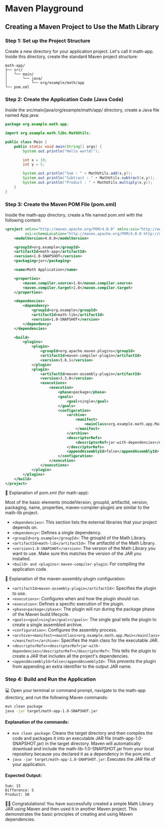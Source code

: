# Maven Playground

## Creating a Maven Project to Use the Math Library

### Step 1: Set up the Project Structure

Create a new directory for your application project. Let's call it math-app. Inside this directory, create the standard Maven project structure:

```
math-app/
├── src/
│   └── main/
│       └── java/
│           └── org/example/math/app
└── pom.xml
```

### Step 2: Create the Application Code (Java Code)

Inside the src/main/java/org/example/math/app/ directory, create a Java file named App.java:

```java
package org.example.math.app;

import org.example.math.libs.MathUtils;

public class Main {
    public static void main(String[] args) {
        System.out.println("Hello world!");

        int x = 10;
        int y = 5;

        System.out.println("Sum : " + MathUtils.add(x,y));
        System.out.println("Subtract : " + MathUtils.subtract(x,y));
        System.out.println("Product : " + MathUtils.multiply(x,y));
    }
}
```

### Step 3: Create the Maven POM File (pom.xml)

Inside the math-app directory, create a file named pom.xml with the following content:

```XML
<project xmlns="http://maven.apache.org/POM/4.0.0" xmlns:xsi="http://www.w3.org/2001/XMLSchema-instance"
         xsi:schemaLocation="http://maven.apache.org/POM/4.0.0 http://maven.apache.org/xsd/maven-4.0.0.xsd">
    <modelVersion>4.0.0</modelVersion>

    <groupId>org.example</groupId>
    <artifactId>math-app</artifactId>
    <version>1.0-SNAPSHOT</version>
    <packaging>jar</packaging>

    <name>Math Application</name>

    <properties>
        <maven.compiler.source>1.8</maven.compiler.source>
        <maven.compiler.target>1.8</maven.compiler.target>
    </properties>

    <dependencies>
        <dependency>
            <groupId>org.example</groupId>
            <artifactId>math-lib</artifactId>
            <version>1.0-SNAPSHOT</version>
        </dependency>
    </dependencies>

    <build>
        <plugins>
            <plugin>
                <groupId>org.apache.maven.plugins</groupId>
                <artifactId>maven-compiler-plugin</artifactId>
                <version>3.8.1</version>
            </plugin>
            <plugin>
                <artifactId>maven-assembly-plugin</artifactId>
                <version>3.3.0</version>
                <executions>
                    <execution>
                        <phase>package</phase>
                        <goals>
                            <goal>single</goal>
                        </goals>
                        <configuration>
                            <archive>
                                <manifest>
                                    <mainClass>org.example.math.app.Main</mainClass>
                                </manifest>
                            </archive>
                            <descriptorRefs>
                                <descriptorRef>jar-with-dependencies</descriptorRef>
                            </descriptorRefs>
                            <appendAssemblyId>false</appendAssemblyId>
                        </configuration>
                    </execution>
                </executions>
            </plugin>
        </plugins>
    </build>
</project>
```

:ledger: Explanation of pom.xml (for math-app):

Most of the basic elements (modelVersion, groupId, artifactId, version, packaging, name, properties, maven-compiler-plugin) are similar to the math-lib project.
* ```<dependencies>```: This section lists the external libraries that your project depends on.
* ```<dependency>```: Defines a single dependency.
* ```<groupId>org.example</groupId>```: The groupId of the Math Library.
* ```<artifactId>math-lib</artifactId>```: The artifactId of the Math Library.
* ```<version>1.0-SNAPSHOT</version>```: The version of the Math Library you want to use. Make sure this matches the version of the JAR you installed.
* ```<build> and <plugins>```:
```maven-compiler-plugin```: For compiling the application code.


:ledger: Explanation of the maven-assembly-plugin configuration:

* ```<artifactId>maven-assembly-plugin</artifactId>```: Specifies the plugin to use.
* ```<executions>```: Configures when and how the plugin should run.
* ```<execution>```: Defines a specific execution of the plugin.
* ```<phase>package</phase>```: The plugin will run during the package phase of the Maven build lifecycle.
* ```<goals><goal>single</goal></goals>```: The single goal tells the plugin to create a single assembled archive.
* ```<configuration>```: Configures the assembly process.
* ```<archive><manifest><mainClass>org.example.math.app.Main</mainClass></manifest></archive>```: Specifies the main class for the executable JAR.
* ```<descriptorRefs><descriptorRef>jar-with-dependencies</descriptorRef></descriptorRef>```: This tells the plugin to create a JAR that includes all the project's dependencies.
* ```<appendAssemblyId>false</appendAssemblyId>```: This prevents the plugin from appending an extra identifier to the output JAR name.

### Step 4: Build and Run the Application

:computer: Open your terminal or command prompt, navigate to the math-app directory, and run the following Maven commands:

```Bash
mvn clean package
java -jar target/math-app-1.0-SNAPSHOT.jar
```

#### Explanation of the commands:

* ```mvn clean package```: Cleans the target directory and then compiles the code and packages it into an executable JAR file (math-app-1.0-SNAPSHOT.jar) in the target directory. Maven will automatically download and include the math-lib-1.0-SNAPSHOT.jar from your local repository because you declared it as a dependency in the pom.xml.
* ```java -jar target/math-app-1.0-SNAPSHOT.jar```: Executes the JAR file of your application.

#### Expected Output:

```
Sum: 15
Difference: 5
Product: 50
```

:clap::beers: Congratulations! You have successfully created a simple Math Library JAR using Maven and then used it in another Maven project. This demonstrates the basic principles of creating and using Maven dependencies.